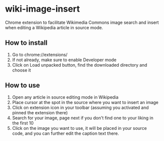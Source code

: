 # wiki-image-insert
Chrome extension to facilitate Wikimedia Commons image search and insert when editing a Wikipedia article in source mode.

## How to install
1. Go to chrome://extensions/
2. If not already, make sure to enable Developer mode
3. Click on Load unpacked button, find the downloaded directory and choose it

## How to use
1. Open any article in source editing mode in Wikipedia
2. Place cursor at the spot in the source where you want to insert an image
3. Click on extension icon in your toolbar (assuming you activated and pinned the extension there)
4. Search for your image, page next if you don't find one to your liking in the first 10
5. Click on the image you want to use, it will be placed in your source code, and you can further edit the caption text there.
